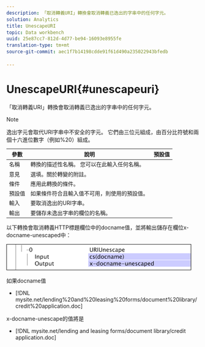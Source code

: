 ```yaml
---
description: 「取消轉義URI」轉換會取消轉義已逸出的字串中的任何字元。
solution: Analytics
title: UnescapeURI
topic: Data workbench
uuid: 25e87cc7-812d-4d77-be94-16093e8955fe
translation-type: tm+mt
source-git-commit: aec1f7b14198cdde91f61d490a235022943bfedb

---
```



# UnescapeURI{#unescapeuri}

「取消轉義URI」轉換會取消轉義已逸出的字串中的任何字元。

>[!NOTE]
>
>逸出字元會取代URI字串中不安全的字元。 它們由三位元組成，由百分比符號和兩個十六進位數字（例如%20）組成。

| 參數 | 說明 | 預設值 |
|---|---|---|
| 名稱 | 轉換的描述性名稱。 您可以在此輸入任何名稱。 |  |
| 意見 | 選填。關於轉變的附註。 |  |
| 條件 | 應用此轉換的條件。 |  |
| 預設值 | 如果條件符合且輸入值不可用，則使用的預設值。 |  |
| 輸入 | 要取消逸出的URI字串。 |  |
| 輸出 | 要儲存未逸出字串的欄位的名稱。 |  |

以下轉換會取消轉義HTTP標題欄位中的docname值，並將輸出儲存在欄位x-docname-unescaped中：

![](assets/cfg_TransformationType_UnescapeURI.png)

如果docname值

* [!DNL mysite.net/lending%20and%20leasing%20forms/document%20library/credit%20application.doc]

x-docname-unescape的值將是

* [!DNL mysite.net/lending and leasing forms/document library/credit application.doc]

